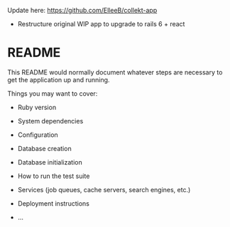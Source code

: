 Update here: https://github.com/ElleeB/collekt-app

* Restructure original WIP app to upgrade to rails 6 + react

# README

This README would normally document whatever steps are necessary to get the
application up and running.

Things you may want to cover:

* Ruby version

* System dependencies

* Configuration

* Database creation

* Database initialization

* How to run the test suite

* Services (job queues, cache servers, search engines, etc.)

* Deployment instructions

* ...
